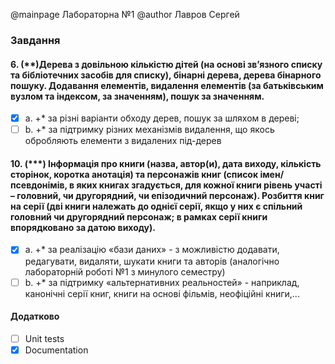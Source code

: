 @mainpage Лабораторна №1 
@author Лавров Сергей
### Завдання   

#### 6. (\*\*)Дерева з довільною кількістю дітей (на основі зв’язного списку та бібліотечних засобів для списку), бінарні дерева, дерева бінарного пошуку. Додавання елементів, видалення елементів (за батьківським вузлом та індексом, за значенням), пошук за значенням.
- [x] a. +\* за різні варіанти обходу дерев, пошук за шляхом в дереві;  
- [ ] b. +\* за підтримку різних механізмів видалення, що якось обробляють елементи з видалених під-дерев  

#### 10. (\*\*\*) Інформація про книги (назва, автор(и), дата виходу, кількість сторінок, коротка анотація) та персонажів книг (список імен/псевдонімів, в яких книгах згадується, для кожної книги рівень участі – головний, чи другорядний, чи епізодичний персонаж). Розбиття книг на серії (дві книги належать до однієї серії, якщо у них є спільний головний чи другорядний персонаж; в рамках серії книги впорядковано за датою виходу).  
- [x] a. +\* за реалізацію «бази даних» - з можливістю додавати, редагувати, видаляти, шукати книги та авторів (аналогічно лабораторній роботі №1 з минулого семестру) 
- [ ] b. +\* за підтримку «альтернативних реальностей» - наприклад, канонічні серії книг, книги на основі фільмів, неофіційні книги,...

#### Додатково  
- [ ] Unit tests  
- [x] Documentation
